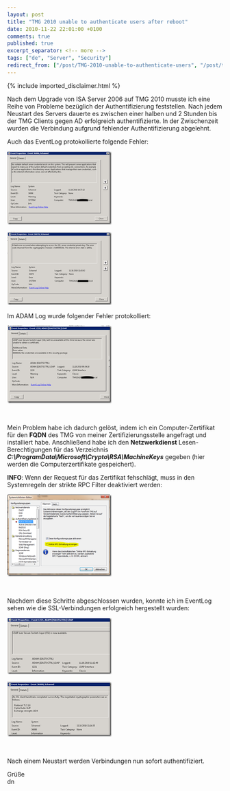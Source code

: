 ```yaml
---
layout: post
title: "TMG 2010 unable to authenticate users after reboot"
date: 2010-11-22 22:01:00 +0100
comments: true
published: true
excerpt_separator: <!-- more -->
tags: ["de", "Server", "Security"]
redirect_from: ["/post/TMG-2010-unable-to-authenticate-users", "/post/tmg-2010-unable-to-authenticate-users"]
---
```

<!-- more -->
{% include imported_disclaimer.html %}
<p>Nach dem Upgrade von ISA Server 2006 auf TMG 2010 musste ich eine Reihe von Probleme bez&uuml;glich der Authentifizierung feststellen. Nach jedem Neustart des Servers dauerte es zwischen einer halben und 2 Stunden bis der TMG Clients gegen AD erfolgreich authentifizierte. In der Zwischenzeit wurden die Verbindung aufgrund fehlender Authentifizierung abgelehnt.</p>
<p>Auch das EventLog protokollierte folgende Fehler:</p>
<p><a href="/assets/image_286.png"><img style="background-image: none; padding-left: 0px; padding-right: 0px; display: inline; padding-top: 0px; border: 0px;" title="image" src="/assets/image_thumb_284.png" alt="image" width="244" height="171" border="0" /></a></p>
<p><a href="/assets/image_287.png"><img style="background-image: none; padding-left: 0px; padding-right: 0px; display: inline; padding-top: 0px; border: 0px;" title="image" src="/assets/image_thumb_285.png" alt="image" width="244" height="170" border="0" /></a></p>
<p>Im ADAM Log wurde folgender Fehler protokolliert:</p>
<p><a href="/assets/image_288.png"><img style="background-image: none; padding-left: 0px; padding-right: 0px; display: inline; padding-top: 0px; border: 0px;" title="image" src="/assets/image_thumb_286.png" alt="image" width="244" height="181" border="0" /></a></p>
<p>&nbsp;</p>
<p>Mein Problem habe ich dadurch gel&ouml;st, indem ich ein Computer-Zertifikat f&uuml;r den <strong>FQDN</strong> des TMG von meiner Zertifizierungsstelle angefragt und installiert habe. Anschlie&szlig;end habe ich den <strong>Netzwerkdienst</strong> Lesen-Berechtigungen f&uuml;r das Verzeichnis <strong><em>C:\ProgramData\Microsoft\Crypto\RSA\MachineKeys</em></strong> gegeben (hier werden die Computerzertifikate gespeichert).</p>
<p><strong>INFO</strong>: Wenn der Request f&uuml;r das Zertifikat fehschl&auml;gt, muss in den Systemregeln der strikte RPC Filter deaktiviert werden:</p>
<p><a href="/assets/image_289.png"><img style="background-image: none; padding-left: 0px; padding-right: 0px; display: inline; padding-top: 0px; border: 0px;" title="image" src="/assets/image_thumb_287.png" alt="image" width="244" height="191" border="0" /></a></p>
<p>&nbsp;</p>
<p>Nachdem diese Schritte abgeschlossen wurden, konnte ich im EventLog sehen wie die SSL-Verbindungen erfolgreich hergestellt wurden:</p>
<p><a href="/assets/image_290.png"><img style="background-image: none; padding-left: 0px; padding-right: 0px; display: inline; padding-top: 0px; border: 0px;" title="image" src="/assets/image_thumb_288.png" alt="image" width="244" height="132" border="0" /></a></p>
<p><a href="/assets/image_291.png"><img style="background-image: none; padding-left: 0px; padding-right: 0px; display: inline; padding-top: 0px; border: 0px;" title="image" src="/assets/image_thumb_289.png" alt="image" width="244" height="128" border="0" /></a></p>
<p>&nbsp;</p>
<p>Nach einem Neustart werden Verbindungen nun sofort authentifiziert.</p>
<p>Gr&uuml;&szlig;e <br />dn</p>
